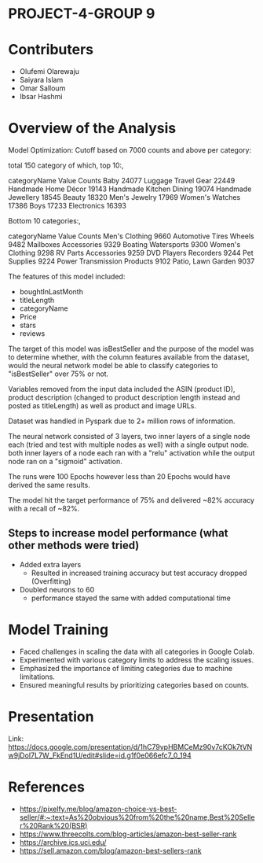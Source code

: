 # PROJECT-4-GROUP 9 

# Contributers
- Olufemi Olarewaju
- Saiyara Islam 
- Omar Salloum
- Ibsar Hashmi


# Overview of the Analysis 

Model Optimization:
Cutoff based on 7000 counts and above per category:

total 150 category of which, top 10:,

categoryName                            Value Counts
Baby                                     24077
Luggage  Travel Gear                     22449
Handmade Home Décor                      19143
Handmade Kitchen  Dining                 19074
Handmade Jewellery                       18545
Beauty                                   18320
Men's Jewelry                            17969
Women's Watches                          17386
Boys                                     17233
Electronics                              16393

Bottom 10 categories:,

categoryName                            Value Counts
Men's Clothing                            9660
Automotive Tires  Wheels                  9482
Mailboxes  Accessories                    9329
Boating  Watersports                      9300
Women's Clothing                          9298
RV Parts  Accessories                     9259
DVD Players  Recorders                    9244
Pet Supplies                              9224
Power Transmission Products               9102
Patio, Lawn  Garden                       9037

The features of this model included:

* boughtInLastMonth
* titleLength
* categoryName
* Price
* stars
* reviews

The target of this model was isBestSeller and the purpose of the model was to determine whether, with the column features available from the dataset, would the neural network model be able to classify categories to "isBestSeller" over 75% or not.

Variables removed from the input data included the ASIN (product ID), product description (changed to product description length instead and posted as titleLength) as well as product and image URLs.

Dataset was handled in Pyspark due to 2+ million rows of information.

The neural network consisted of 3 layers, two inner layers of a single node each (tried and test with multiple nodes as well) with a single output node.
both inner layers of a node each ran with a "relu" activation while the output node ran on a "sigmoid" activation.

The runs were 100 Epochs however less than 20 Epochs would have derived the same results.

The model hit the target performance of 75% and delivered ~82% accuracy with a recall of ~82%.

Steps to increase model performance (what other methods were tried)
--
- Added extra layers
  - Resulted in increased training accuracy but test accuracy dropped (Overfitting)
- Doubled neurons to 60
  - performance stayed the same with added computational time

# Model Training 
- Faced challenges in scaling the data with all categories in Google Colab.
- Experimented with various category limits to address the scaling issues.
- Emphasized the importance of limiting categories due to machine limitations.
- Ensured meaningful results by prioritizing categories based on counts.

# Presentation 
Link: https://docs.google.com/presentation/d/1hC79vpHBMCeMz90v7cKOk7tVNw9jDoI7L7W_FkEnd1U/edit#slide=id.g1f0e066efc7_0_194


# References 
- https://pixelfy.me/blog/amazon-choice-vs-best-seller/#:~:text=As%20obvious%20from%20the%20name,Best%20Seller%20Rank%20(BSR)
- https://www.threecolts.com/blog-articles/amazon-best-seller-rank
- https://archive.ics.uci.edu/
- https://sell.amazon.com/blog/amazon-best-sellers-rank
